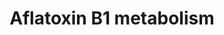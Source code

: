 ---
annotations:
- id: DOID:162
  parent: disease of cellular proliferation
  type: Disease Ontology
  value: cancer
- id: PW:0000124
  parent: regulatory pathway
  type: Pathway Ontology
  value: cellular detoxification pathway
- id: PW:0001366
  parent: classic metabolic pathway
  type: Pathway Ontology
  value: aflatoxin metabolic pathway
authors:
- Pieter Giesbertz
- AlexanderPico
- MaintBot
- Thomas
- MartijnVanIersel
- Christine Chichester
- Mkutmon
- DeSl
- Egonw
- Khanspers
description: '''''''Aflatoxins'''''' are naturally occurring [[wikipedia:mycotoxin|mycotoxin]]s
  that are produced by many species of ''''[[wikipedia:Aspergillus|Aspergillus]]'''',
  a [[wikipedia:fungus|fungus]], most notably ''''[[wikipedia:Aspergillus flavus|Aspergillus
  flavus]]'''' and ''''[[wikipedia:Aspergillus parasiticus|Aspergillus parasiticus]]''''.
  After entering the body, aflatoxins are metabolized by the liver to a reactive intermediate,
  aflatoxin M<sub>1</sub>, an [[wikipedia:epoxide|epoxide]]. Aflatoxin B1 is considered
  the most toxic and is produced by both Aspergillus flavus and Aspergillus parasiticus.  Source:
  [[wikipedia:Aflatoxin|Wikipedia]]  Proteins on this pathway have targeted assays
  available via the [https://assays.cancer.gov/available_assays?wp_id=WP699 CPTAC
  Assay Portal]'
last-edited: 2019-09-17
ndex: 447a8d69-8b62-11eb-9e72-0ac135e8bacf
organisms:
- Homo sapiens
redirect_from:
- /index.php/Pathway:WP699
- /instance/WP699
- /instance/WP699_rr106828
revision: r106828
schema-jsonld:
- '@context': https://schema.org/
  '@id': https://wikipathways.github.io/pathways/WP699.html
  '@type': Dataset
  creator:
    '@type': Organization
    name: WikiPathways
  description: '''''''Aflatoxins'''''' are naturally occurring [[wikipedia:mycotoxin|mycotoxin]]s
    that are produced by many species of ''''[[wikipedia:Aspergillus|Aspergillus]]'''',
    a [[wikipedia:fungus|fungus]], most notably ''''[[wikipedia:Aspergillus flavus|Aspergillus
    flavus]]'''' and ''''[[wikipedia:Aspergillus parasiticus|Aspergillus parasiticus]]''''.
    After entering the body, aflatoxins are metabolized by the liver to a reactive
    intermediate, aflatoxin M<sub>1</sub>, an [[wikipedia:epoxide|epoxide]]. Aflatoxin
    B1 is considered the most toxic and is produced by both Aspergillus flavus and
    Aspergillus parasiticus.  Source: [[wikipedia:Aflatoxin|Wikipedia]]  Proteins
    on this pathway have targeted assays available via the [https://assays.cancer.gov/available_assays?wp_id=WP699
    CPTAC Assay Portal]'
  keywords:
  - AKR7A2
  - AKR7A3
  - Aflatoxin B1 8,9-dihydrodiol
  - Aflatoxin B1 dialdehyde
  - Aflatoxin B1 exo-8,9-epoxide
  - Aflatoxin B1 exo-8,9-epoxide-GSH
  - Aflatoxin M1
  - Aflatoxin Q1
  - CYP1A2
  - CYP2A13
  - CYP3A4
  - EPHX1
  - GSTM1
  - GSTT1
  - aflatoxin B1
  license: CC0
  name: Aflatoxin B1 metabolism
seo: CreativeWork
title: Aflatoxin B1 metabolism
wpid: WP699
---